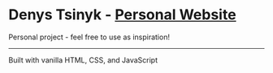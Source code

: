 # Denys Tsinyk - [Personal Website](https://denystsinyk.github.io/website/)

Personal project - feel free to use as inspiration!

---

Built with vanilla HTML, CSS, and JavaScript
